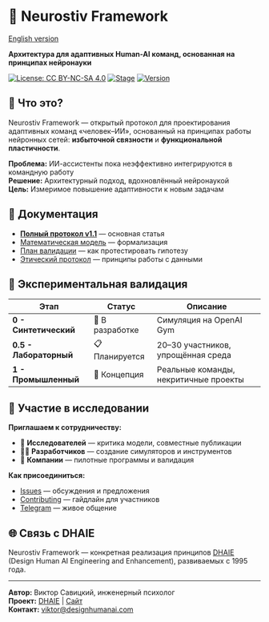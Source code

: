 # 🧠 Neurostiv Framework

[English version](README.en.md)

**Архитектура для адаптивных Human-AI команд, основанная на принципах нейронауки**

[![License: CC BY-NC-SA 4.0](https://img.shields.io/badge/License-CC%20BY--NC--SA%204.0-lightgrey.svg)](https://creativecommons.org/licenses/by-nc-sa/4.0/) [![Stage](https://img.shields.io/badge/Stage-Research%20Protocol-orange)]() [![Version](https://img.shields.io/badge/Version-1.1-blue)]()

## 🎯 Что это?

Neurostiv Framework — открытый протокол для проектирования адаптивных команд «человек–ИИ», основанный на принципах работы нейронных сетей: **избыточной связности** и **функциональной пластичности**.

**Проблема:** ИИ-ассистенты пока неэффективно интегрируются в командную работу  
**Решение:** Архитектурный подход, вдохновлённый нейронаукой  
**Цель:** Измеримое повышение адаптивности к новым задачам

## 📖 Документация

- [**Полный протокол v1.1**](docs/protocol-v1.1.md) — основная статья
- [Математическая модель](docs/mathematical-model.md) — формализация
- [План валидации](docs/validation-plan.md) — как протестировать гипотезу
- [Этический протокол](docs/ethics-protocol.md) — принципы работы с данными

## 🧪 Экспериментальная валидация

| Этап | Статус | Описание |
|------|--------|-----------|
| **0 - Синтетический** | 🔄 В разработке | Симуляция на OpenAI Gym |
| **0.5 - Лабораторный** | 📋 Планируется | 20–30 участников, упрощённая среда |
| **1 - Промышленный** | 💭 Концепция | Реальные команды, некритичные проекты |

## 🤝 Участие в исследовании

**Приглашаем к сотрудничеству:**
- 🔬 **Исследователей** — критика модели, совместные публикации
- 👩‍💻 **Разработчиков** — создание симуляторов и инструментов
- 🏢 **Компании** — пилотные программы и валидация

**Как присоединиться:**
- [Issues](../../issues) — обсуждения и предложения
- [Contributing](CONTRIBUTING.md) — гайдлайн для участников  
- [Telegram](https://t.me/dhaie_human_ai) — живое общение

## 🌐 Связь с DHAIE

Neurostiv Framework — конкретная реализация принципов [DHAIE](https://github.com/designhumanai/design-human-ai) (Design Human AI Engineering and Enhancement), развиваемых с 1995 года.

---

**Автор:** Виктор Савицкий, инженерный психолог  
**Проект:** [DHAIE](https://github.com/designhumanai) | [Сайт](https://designhumanai.com)  
**Контакт:** [viktor@designhumanai.com](mailto:viktor@designhumanai.com)
